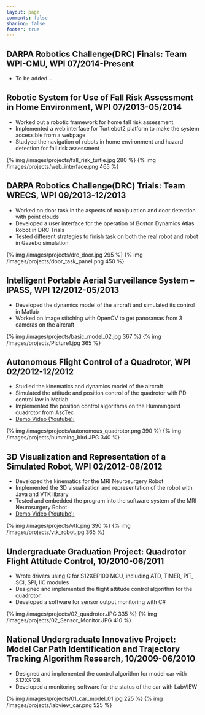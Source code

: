 ```yaml
---
layout: page
comments: false
sharing: false
footer: true
---
```


## DARPA Robotics Challenge(DRC) Finals: Team WPI-CMU, WPI 07/2014-Present

- To be added...

## Robotic System for Use of Fall Risk Assessment in Home Environment, WPI 07/2013-05/2014

- Worked out a robotic framework for home fall risk assessment
- Implemented a web interface for Turtlebot2 platform to make the system accessible from a webpage 
- Studyed the navigation of robots in home environment and hazard detection for fall risk assessment   

{% img /images/projects/fall_risk_turtle.jpg 280 %}
{% img /images/projects/web_interface.png 465 %}


## DARPA Robotics Challenge(DRC) Trials: Team WRECS, WPI 09/2013-12/2013

- Worked on door task in the aspects of manipulation and door detection with point clouds
- Developed a user interface for the operation of Boston Dynamics Atlas Robot in DRC Trials
- Tested different strategies to finish task on both the real robot and robot in Gazebo simulation

{% img /images/projects/drc_door.jpg 295 %}
{% img /images/projects/door_task_panel.png 450 %}


## Intelligent Portable Aerial Surveillance System – IPASS, WPI 12/2012-05/2013

-  Developed the dynamics model of the aircraft and simulated its control in   Matlab
- Worked on image stitching with OpenCV to get panoramas from 3 cameras on the aircraft

{% img /images/projects/basic_model_02.jpg 367 %}
{% img /images/projects/Picture1.jpg 365 %}

## Autonomous Flight Control of a Quadrotor, WPI 02/2012-12/2012

- Studied the kinematics and dynamics model of the aircraft
- Simulated the attitude and position control of the quadrotor with PD control law in Matlab
- Implemented the position control algorithms on the Hummingbird quadrotor from AscTec
- [Demo Video (Youtube):](http://www.youtube.com/watch?v=GF0DLWTfk3U&feature=c4-overview&list=UUZavD4SDX_YwDwgSEyUDrcQ)

{% img /images/projects/autonomous_quadrotor.png 390 %}
{% img /images/projects/humming_bird.JPG 340 %}

## 3D Visualization and Representation of a Simulated Robot, WPI 02/2012-08/2012

- Developed the kinematics for the MRI Neurosurgery Robot
- Implemented the 3D visualization and representation of the robot with Java and VTK library
- Tested and embedded the program into the software system of the MRI Neurosurgery Robot
- [Demo Video (Youtube):](http://www.youtube.com/watch?v=8LrmLvdZvYY&feature=c4-overview&list=UUZavD4SDX_YwDwgSEyUDrcQ)

{% img /images/projects/vtk.png 390 %}
{% img /images/projects/vtk_robot.jpg 365 %}

## Undergraduate Graduation Project: Quadrotor Flight Attitude Control, 10/2010-06/2011

- Wrote drivers using C for S12XEP100 MCU, including ATD, TIMER, PIT, SCI, SPI, IIC modules
- Designed and implemented the flight attitude control algorithm for the quadrotor
- Developed a software for sensor output monitoring with C#

{% img /images/projects/02_quadrotor.JPG 335 %}
{% img /images/projects/02_Sensor_Monitor.JPG 410 %}  

## National Undergraduate Innovative Project: Model Car Path Identification and Trajectory Tracking Algorithm Research, 10/2009-06/2010

- Designed and implemented the control algorithm for model car with S12XS128
- Developed a monitoring software for the status of the car with LabVIEW

{% img /images/projects/01_car_model_01.jpg 225 %}
{% img /images/projects/labview_car.png 525 %}  
